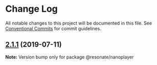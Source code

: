 # Change Log

All notable changes to this project will be documented in this file.
See [Conventional Commits](https://conventionalcommits.org) for commit guidelines.

## [2.1.1](https://github.com/resonatecoop/stream2own/compare/@resonate/nanoplayer@2.1.0...@resonate/nanoplayer@2.1.1) (2019-07-11)

**Note:** Version bump only for package @resonate/nanoplayer
